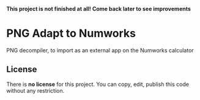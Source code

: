 <b>This project is not finished at all!
Come back later to see improvements </b>

<h1> PNG Adapt to Numworks</h1>
PNG decompiler, to import as an external app on the Numworks calculator

<h2>License</h2>

There is **no license** for this project.
You can copy, edit, publish this code without any restriction.
